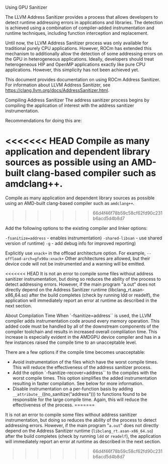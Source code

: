 Using GPU Sanitizer

The LLVM Address Sanitizer provides a process that allows developers to detect runtime addressing errors in applications and libraries. The detection is achieved using a combination of compiler-added instrumentation and runtime techniques, including function interception and replacement.

Until now, the LLVM Address Sanitizer process was only available for traditional purely CPU applications. However, ROCm has extended this mechanism to additionally allow the detection of some addressing errors on the GPU in heterogeneous applications. Ideally, developers should treat heterogeneous HIP and OpenMP applications exactly like pure CPU applications. However, this simplicity has not been achieved yet.

This document provides documentation on using ROCm Address Sanitizer.
For information about LLVM Address Sanitizer, see https://clang.llvm.org/docs/AddressSanitizer.html.

Compiling Address Sanitizer
The address sanitizer process begins by compiling the application of interest with the address sanitizer instrumentation.

Recommendations for doing this are:

<<<<<<< HEAD
Compile as many application and dependent library sources as possible using an AMD-built clang-based compiler such as amdclang++.
=======
Compile as many application and dependent library sources as possible using an AMD-built clang-based compiler such as `amdclang++`.
>>>>>>> 66d4f46f78b59c58cf62fd90c231b6acd5d4b8d7

Add the following options to the existing compiler and linker options:

`-fsanitize=address` - enables instrumentation)
`-shared-libsan` - use shared version of runtime)
`-g` - add debug info for improved reporting)

Explicitly use `xnack+` in the offload architecture option. For example, `--offload-arch=gfx90a:xnack+`
Other architectures are allowed, but their device code will not be instrumented and a warning will be emitted.

<<<<<<< HEAD
It is not an error to compile some files without address sanitizer instrumentation, but doing so reduces the ability of the process to detect addressing errors. However, if the main program "a.out" does not directly depend on the Address Sanitizer runtime (libclang_rt.asan-x86_64.so) after the build completes (check by running ldd or readelf), the application will immediately report an error at runtime as described in the next section.

About Compilation Time
When `-fsanitize=address`` is used, the LLVM compiler adds instrumentation code around every memory operation. This added code must be handled by all of the downstream components of the compiler toolchain and results in increased overall complilation time. This increase is especially evident in the AMDGPU device compiler and has in a few instances raised the compile time to an unacceptable level.

There are a few options if the compile time becomes unacceptable:

- Avoid instrumentation of the files which have the worst compile times. This will reduce the effectiveness of the address sanitizer process.
- Add the option `-fsanitize-recover=address`` to the compiles with the worst compile times. This option simplifies the added instrumentation resulting in faster compilation. See below for more information.
- Disable instrumentation on a per-function basis by adding `__attribute__`((no_sanitize("address"))) to functions found to be responsible for the large compile time. Again, this will reduce the effectiveness of the process.
=======

It is not an error to compile some files without address sanitizer instrumentation, but doing so reduces the ability of the process to detect addressing errors. However, if the main program "`a.out`" does not directly depend on the Address Sanitizer runtime (`libclang_rt.asan-x86_64.so`) after the build completes (check by running `ldd` or `readelf`), the application will immediately report an error at runtime as described in the next section.

>>>>>>> 66d4f46f78b59c58cf62fd90c231b6acd5d4b8d7

